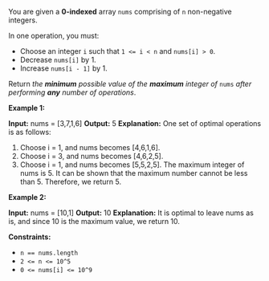 
You are given a  **0-indexed**  array  `nums`  comprising of  `n`  non-negative integers.

In one operation, you must:

-   Choose an integer  `i`  such that  `1 <= i < n`  and  `nums[i] > 0`.
-   Decrease  `nums[i]`  by 1.
-   Increase  `nums[i - 1]`  by 1.

Return _the  **minimum**  possible value of the  **maximum**  integer of_ `nums` _after performing  **any**  number of operations_.

**Example 1:**

**Input:** nums = [3,7,1,6]
**Output:** 5
**Explanation:**
One set of optimal operations is as follows:
1. Choose i = 1, and nums becomes [4,6,1,6].
2. Choose i = 3, and nums becomes [4,6,2,5].
3. Choose i = 1, and nums becomes [5,5,2,5].
   The maximum integer of nums is 5. It can be shown that the maximum number cannot be less than 5.
   Therefore, we return 5.

**Example 2:**

**Input:** nums = [10,1]
**Output:** 10
**Explanation:**
It is optimal to leave nums as is, and since 10 is the maximum value, we return 10.

**Constraints:**

-   `n == nums.length`
-   `2 <= n <= 10^5`
-   `0 <= nums[i] <= 10^9`
